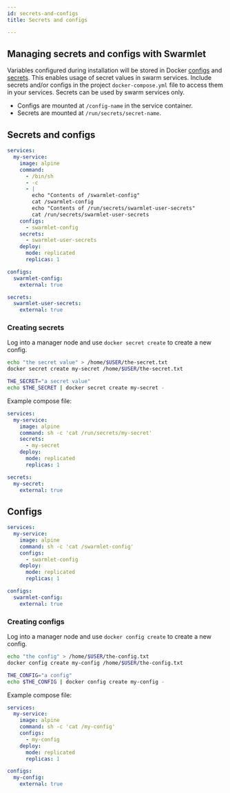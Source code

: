 ```yaml
---
id: secrets-and-configs
title: Secrets and configs

---
```


## Managing secrets and configs with Swarmlet
Variables configured during installation will be stored in Docker [configs](https://docs.docker.com/engine/swarm/configs/) and [secrets](https://docs.docker.com/engine/swarm/secrets/). This enables usage of secret values in swarm services. Include secrets and/or configs in the project `docker-compose.yml` file to access them in your services. Secrets can be used by swarm services only. 
- Configs are mounted at `/config-name` in the service container.
- Secrets are mounted at `/run/secrets/secret-name`.

## Secrets and configs
```yml
services:
  my-service:
    image: alpine
    command:
      - /bin/sh
      - -c
      - |
        echo "Contents of /swarmlet-config"
        cat /swarmlet-config
        echo "Contents of /run/secrets/swarmlet-user-secrets"
        cat /run/secrets/swarmlet-user-secrets
    configs:
      - swarmlet-config
    secrets:
      - swarmlet-user-secrets
    deploy:
      mode: replicated
      replicas: 1

configs:
  swarmlet-config:
    external: true

secrets:
  swarmlet-user-secrets:
    external: true
```

### Creating secrets
Log into a manager node and use `docker secret create` to create a new config.
```bash
echo "the secret value" > /home/$USER/the-secret.txt
docker secret create my-secret /home/$USER/the-secret.txt

THE_SECRET="a secret value"
echo $THE_SECRET | docker secret create my-secret -
```
Example compose file:
```yml
services:
  my-service:
    image: alpine
    command: sh -c 'cat /run/secrets/my-secret'
    secrets:
      - my-secret
    deploy:
      mode: replicated
      replicas: 1

secrets:
  my-secret:
    external: true
```

## Configs
```yml
services:
  my-service:
    image: alpine
    command: sh -c 'cat /swarmlet-config'
    configs:
      - swarmlet-config
    deploy:
      mode: replicated
      replicas: 1

configs:
  swarmlet-config:
    external: true
```
### Creating configs
Log into a manager node and use `docker config create` to create a new config.
```bash
echo "the config" > /home/$USER/the-config.txt
docker config create my-config /home/$USER/the-config.txt

THE_CONFIG="a config"
echo $THE_CONFIG | docker config create my-config -
```
Example compose file:
```yml
services:
  my-service:
    image: alpine
    command: sh -c 'cat /my-config'
    configs:
      - my-config
    deploy:
      mode: replicated
      replicas: 1

configs:
  my-config:
    external: true
```

